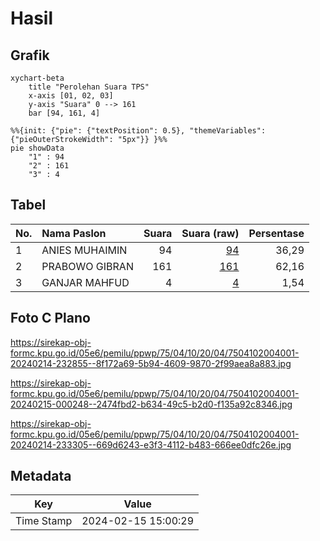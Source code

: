 # Hasil

## Grafik

```mermaid
xychart-beta
    title "Perolehan Suara TPS"
    x-axis [01, 02, 03]
    y-axis "Suara" 0 --> 161
    bar [94, 161, 4]
```

```mermaid
%%{init: {"pie": {"textPosition": 0.5}, "themeVariables": {"pieOuterStrokeWidth": "5px"}} }%%
pie showData
    "1" : 94
    "2" : 161
    "3" : 4
```

## Tabel

| No. | Nama Paslon    | Suara | Suara (raw) | Persentase |
|:--- |:-------------- | -----:| -----------:| ----------:|
| 1   | ANIES MUHAIMIN | 94    | [94][p-1]   | 36,29      |
| 2   | PRABOWO GIBRAN | 161   | [161][p-2]  | 62,16      |
| 3   | GANJAR MAHFUD  | 4     | [4][p-3]    | 1,54       |


[p-1]: https://github.com/gigit-pemilu/pemilu-2024-75-gorontalo/blob/main/pilpres/hitung-suara/sub/75-gorontalo/sub/04-pohuwato/sub/10-duhiadaa/sub/2004-duhiadaa/sub/001-tps/sub/paslon-1.txt
[p-2]: https://github.com/gigit-pemilu/pemilu-2024-75-gorontalo/blob/main/pilpres/hitung-suara/sub/75-gorontalo/sub/04-pohuwato/sub/10-duhiadaa/sub/2004-duhiadaa/sub/001-tps/sub/paslon-2.txt
[p-3]: https://github.com/gigit-pemilu/pemilu-2024-75-gorontalo/blob/main/pilpres/hitung-suara/sub/75-gorontalo/sub/04-pohuwato/sub/10-duhiadaa/sub/2004-duhiadaa/sub/001-tps/sub/paslon-3.txt

## Foto C Plano

https://sirekap-obj-formc.kpu.go.id/05e6/pemilu/ppwp/75/04/10/20/04/7504102004001-20240214-232855--8f172a69-5b94-4609-9870-2f99aea8a883.jpg

https://sirekap-obj-formc.kpu.go.id/05e6/pemilu/ppwp/75/04/10/20/04/7504102004001-20240215-000248--2474fbd2-b634-49c5-b2d0-f135a92c8346.jpg

https://sirekap-obj-formc.kpu.go.id/05e6/pemilu/ppwp/75/04/10/20/04/7504102004001-20240214-233305--669d6243-e3f3-4112-b483-666ee0dfc26e.jpg


## Metadata

| Key        | Value               |
| ---------- | ------------------- |
| Time Stamp | 2024-02-15 15:00:29 |



